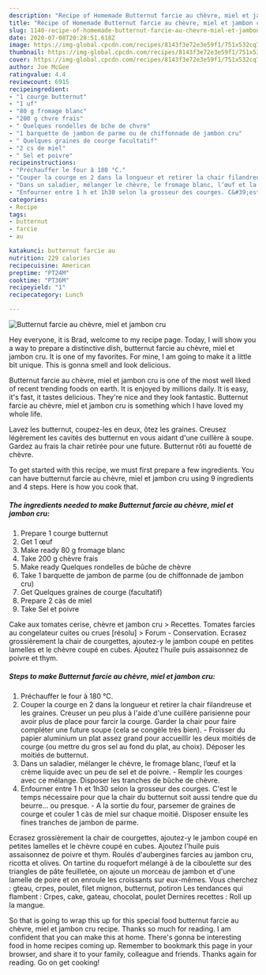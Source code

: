 ```yaml
---
description: "Recipe of Homemade Butternut farcie au chèvre, miel et jambon cru"
title: "Recipe of Homemade Butternut farcie au chèvre, miel et jambon cru"
slug: 1140-recipe-of-homemade-butternut-farcie-au-chevre-miel-et-jambon-cru
date: 2020-07-08T20:28:51.618Z
image: https://img-global.cpcdn.com/recipes/8143f3e72e3e59f1/751x532cq70/butternut-farcie-au-chevre-miel-et-jambon-cru-photo-principale-de-la-recette.jpg
thumbnail: https://img-global.cpcdn.com/recipes/8143f3e72e3e59f1/751x532cq70/butternut-farcie-au-chevre-miel-et-jambon-cru-photo-principale-de-la-recette.jpg
cover: https://img-global.cpcdn.com/recipes/8143f3e72e3e59f1/751x532cq70/butternut-farcie-au-chevre-miel-et-jambon-cru-photo-principale-de-la-recette.jpg
author: Joe McGee
ratingvalue: 4.4
reviewcount: 6915
recipeingredient:
- "1 courge butternut"
- "1 uf"
- "80 g fromage blanc"
- "200 g chvre frais"
- " Quelques rondelles de bche de chvre"
- "1 barquette de jambon de parme ou de chiffonnade de jambon cru"
- " Quelques graines de courge facultatif"
- "2 cs de miel"
- " Sel et poivre"
recipeinstructions:
- "Préchauffer le four à 180 °C."
- "Couper la courge en 2 dans la longueur et retirer la chair filandreuse et les graines. Creuser un peu plus à l&#39;aide d&#39;une cuillère parisienne pour avoir plus de place pour farcir la courge. Garder la chair pour faire compléter une future soupe (cela se congèle très bien). Froisser du papier aluminium un plat assez grand pour accueillir les deux moitiés de courge (ou mettre du gros sel au fond du plat, au choix). Déposer les moitiés de butternut."
- "Dans un saladier, mélanger le chèvre, le fromage blanc, l’œuf et la crème liquide avec un peu de sel et de poivre. Remplir les courges avec ce mélange. Disposer les tranches de bûche de chèvre."
- "Enfourner entre 1 h et 1h30 selon la grosseur des courges. C&#39;est le temps nécessaire pour que la chair du butternut soit aussi tendre que du beurre... ou presque. A la sortie du four, parsemer de graines de courge et couler 1 càs de miel sur chaque moitié. Disposer ensuite les fines tranches de jambon de parme."
categories:
- Recipe
tags:
- butternut
- farcie
- au

katakunci: butternut farcie au 
nutrition: 229 calories
recipecuisine: American
preptime: "PT24M"
cooktime: "PT36M"
recipeyield: "1"
recipecategory: Lunch

---
```



![Butternut farcie au chèvre, miel et jambon cru](https://img-global.cpcdn.com/recipes/8143f3e72e3e59f1/751x532cq70/butternut-farcie-au-chevre-miel-et-jambon-cru-photo-principale-de-la-recette.jpg)

Hey everyone, it is Brad, welcome to my recipe page. Today, I will show you a way to prepare a distinctive dish, butternut farcie au chèvre, miel et jambon cru. It is one of my favorites. For mine, I am going to make it a little bit unique. This is gonna smell and look delicious.

Butternut farcie au chèvre, miel et jambon cru is one of the most well liked of recent trending foods on earth. It is enjoyed by millions daily. It is easy, it's fast, it tastes delicious. They're nice and they look fantastic. Butternut farcie au chèvre, miel et jambon cru is something which I have loved my whole life.

Lavez les butternut, coupez-les en deux, ôtez les graines. Creusez légèrement les cavités des butternut en vous aidant d&#39;une cuillère à soupe. Gardez au frais la chair retirée pour une future. Butternut rôti au fouetté de chèvre.


To get started with this recipe, we must first prepare a few ingredients. You can have butternut farcie au chèvre, miel et jambon cru using 9 ingredients and 4 steps. Here is how you cook that.

<!--inarticleads1-->

##### The ingredients needed to make Butternut farcie au chèvre, miel et jambon cru:

1. Prepare 1 courge butternut
1. Get 1 œuf
1. Make ready 80 g fromage blanc
1. Take 200 g chèvre frais
1. Make ready  Quelques rondelles de bûche de chèvre
1. Take 1 barquette de jambon de parme (ou de chiffonnade de jambon cru)
1. Get  Quelques graines de courge (facultatif)
1. Prepare 2 càs de miel
1. Take  Sel et poivre


Cake aux tomates cerise, chèvre et jambon cru &gt; Recettes. Tomates farcies au congelateur cuites ou crues [résolu] &gt; Forum - Conservation. Ecrasez grossièrement la chair de courgettes, ajoutez-y le jambon coupé en petites lamelles et le chèvre coupé en cubes. Ajoutez l&#39;huile puis assaisonnez de poivre et thym. 

<!--inarticleads2-->

##### Steps to make Butternut farcie au chèvre, miel et jambon cru:

1. Préchauffer le four à 180 °C.
1. Couper la courge en 2 dans la longueur et retirer la chair filandreuse et les graines. Creuser un peu plus à l&#39;aide d&#39;une cuillère parisienne pour avoir plus de place pour farcir la courge. Garder la chair pour faire compléter une future soupe (cela se congèle très bien). - Froisser du papier aluminium un plat assez grand pour accueillir les deux moitiés de courge (ou mettre du gros sel au fond du plat, au choix). Déposer les moitiés de butternut.
1. Dans un saladier, mélanger le chèvre, le fromage blanc, l’œuf et la crème liquide avec un peu de sel et de poivre. - Remplir les courges avec ce mélange. Disposer les tranches de bûche de chèvre.
1. Enfourner entre 1 h et 1h30 selon la grosseur des courges. C&#39;est le temps nécessaire pour que la chair du butternut soit aussi tendre que du beurre... ou presque. - A la sortie du four, parsemer de graines de courge et couler 1 càs de miel sur chaque moitié. Disposer ensuite les fines tranches de jambon de parme.


Ecrasez grossièrement la chair de courgettes, ajoutez-y le jambon coupé en petites lamelles et le chèvre coupé en cubes. Ajoutez l&#39;huile puis assaisonnez de poivre et thym. Roulés d&#39;aubergines farcies au jambon cru, ricotta et olives. On tartine du roquefort mélangé à de la ciboulette sur des triangles de pâte feuilletée, on ajoute un morceau de jambon et d&#39;une lamelle de poire et on enroule les croissants sur eux-mêmes. Vous cherchez : gteau, crpes, poulet, filet mignon, butternut, potiron Les tendances qui flambent : Crpes, cake, gateau, chocolat, poulet Dernires recettes : Roll up la mangue. 

So that is going to wrap this up for this special food butternut farcie au chèvre, miel et jambon cru recipe. Thanks so much for reading. I am confident that you can make this at home. There's gonna be interesting food in home recipes coming up. Remember to bookmark this page in your browser, and share it to your family, colleague and friends. Thanks again for reading. Go on get cooking!
